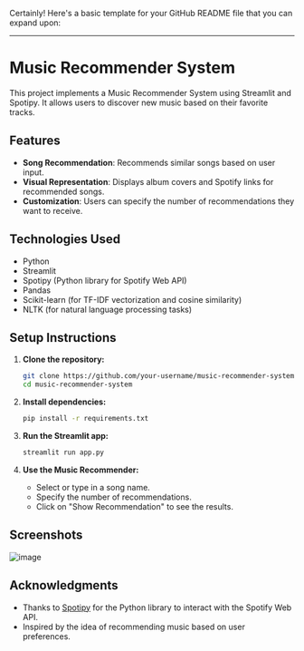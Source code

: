 Certainly! Here's a basic template for your GitHub README file that you can expand upon:

---

# Music Recommender System

This project implements a Music Recommender System using Streamlit and Spotipy. It allows users to discover new music based on their favorite tracks.

## Features

- **Song Recommendation**: Recommends similar songs based on user input.
- **Visual Representation**: Displays album covers and Spotify links for recommended songs.
- **Customization**: Users can specify the number of recommendations they want to receive.

## Technologies Used

- Python
- Streamlit
- Spotipy (Python library for Spotify Web API)
- Pandas
- Scikit-learn (for TF-IDF vectorization and cosine similarity)
- NLTK (for natural language processing tasks)

## Setup Instructions

1. **Clone the repository:**
   ```bash
   git clone https://github.com/your-username/music-recommender-system.git
   cd music-recommender-system
   ```

2. **Install dependencies:**
   ```bash
   pip install -r requirements.txt
   ```

3. **Run the Streamlit app:**
   ```bash
   streamlit run app.py
   ```

4. **Use the Music Recommender:**
   - Select or type in a song name.
   - Specify the number of recommendations.
   - Click on "Show Recommendation" to see the results.

## Screenshots

![image](https://github.com/bhumikabiyani/music_recommendation/assets/73336200/684452f4-ab8c-4778-82a6-051be778a254)


## Acknowledgments

- Thanks to [Spotipy](https://spotipy.readthedocs.io/) for the Python library to interact with the Spotify Web API.
- Inspired by the idea of recommending music based on user preferences.

